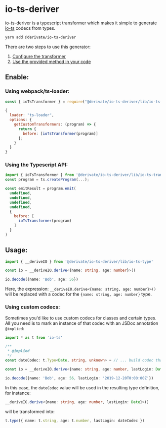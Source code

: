 # io-ts-deriver

io-ts-deriver is a typescript transformer which makes it simple to generate [io-ts](https://github.com/gcanti/io-ts) codecs from types.

```bash
yarn add @derivate/io-ts-deriver
```

There are two steps to use this generator:
1. [Configure the transformer](#enable)
2. [Use the provided method in your code](#usage)

## Enable:

### Using webpack/ts-loader:
```js
const { ioTsTransformer } = require("@derivate/io-ts-deriver/lib/io-ts-transformer");

{
  loader: "ts-loader",
  options: {
    getCustomTransformers: (program) => {
      return {
        before: [ioTsTransformer(program)]
      };
    }
  }
}
```

### Using the Typescript API:
```js
import { ioTsTransformer } from '@derivate/io-ts-deriver/lib/io-ts-transformer';
const program = ts.createProgram(...);

const emitResult = program.emit(
  undefined,
  undefined,
  undefined,
  undefined,
  {
    before: [
      ioTsTransformer(program)
    ]
  }
)
```

## Usage:

```ts
import { __deriveIO } from '@derivate/io-ts-deriver/lib/io-ts-type'

const io = __deriveIO.derive<{name: string, age: number}>()

io.decode({name: 'Bob', age: 56})
```

Here, the expression: `__deriveIO.derive<{name: string, age: number}>()` will be replaced with a codec for the `{name: string, age: number}` type.

### Using custom codecs:
Sometimes you'd like to use custom codecs for classes and certain types. All you need is to mark an instance of that codec with an JSDoc annotation `@implied`:

```ts
import * as t from 'io-ts'

/**
 * @implied
 */
const dateCodec: t.Type<Date, string, unknown> = // ... build codec that serialized to ISO

const io = __deriveIO.derive<{name: string, age: number, lastLogin: Date}>()

io.decode({name: 'Bob', age: 56, lastLogin: '2019-12-20T0:00:00Z'})
```

In this case, the `dateCodec` value will be used in the resulting type definition, for instance:
```ts
__deriveIO.derive<{name: string, age: number, lastLogin: Date}>()
```
will be transformed into: 
```ts
t.type({ name: t.string, age: t.number, lastLogin: dateCodec })
```